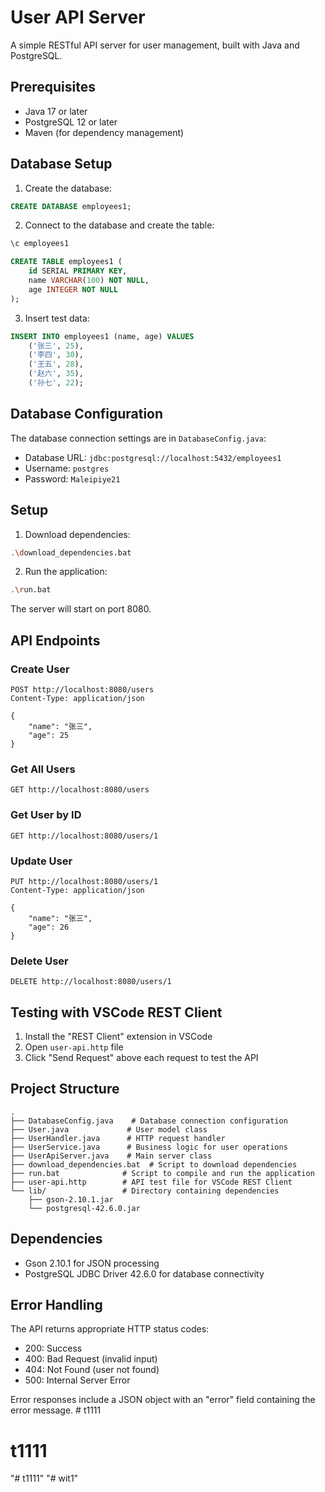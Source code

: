 # User API Server

A simple RESTful API server for user management, built with Java and PostgreSQL.

## Prerequisites

- Java 17 or later
- PostgreSQL 12 or later
- Maven (for dependency management)

## Database Setup

1. Create the database:
```sql
CREATE DATABASE employees1;
```

2. Connect to the database and create the table:
```sql
\c employees1

CREATE TABLE employees1 (
    id SERIAL PRIMARY KEY,
    name VARCHAR(100) NOT NULL,
    age INTEGER NOT NULL
);
```

3. Insert test data:
```sql
INSERT INTO employees1 (name, age) VALUES 
    ('张三', 25),
    ('李四', 30),
    ('王五', 28),
    ('赵六', 35),
    ('孙七', 22);
```

## Database Configuration

The database connection settings are in `DatabaseConfig.java`:
- Database URL: `jdbc:postgresql://localhost:5432/employees1`
- Username: `postgres`
- Password: `Maleipiye21`

## Setup

1. Download dependencies:
```bash
.\download_dependencies.bat
```

2. Run the application:
```bash
.\run.bat
```

The server will start on port 8080.

## API Endpoints

### Create User
```http
POST http://localhost:8080/users
Content-Type: application/json

{
    "name": "张三",
    "age": 25
}
```

### Get All Users
```http
GET http://localhost:8080/users
```

### Get User by ID
```http
GET http://localhost:8080/users/1
```

### Update User
```http
PUT http://localhost:8080/users/1
Content-Type: application/json

{
    "name": "张三",
    "age": 26
}
```

### Delete User
```http
DELETE http://localhost:8080/users/1
```

## Testing with VSCode REST Client

1. Install the "REST Client" extension in VSCode
2. Open `user-api.http` file
3. Click "Send Request" above each request to test the API

## Project Structure

```
.
├── DatabaseConfig.java    # Database connection configuration
├── User.java             # User model class
├── UserHandler.java      # HTTP request handler
├── UserService.java      # Business logic for user operations
├── UserApiServer.java    # Main server class
├── download_dependencies.bat  # Script to download dependencies
├── run.bat              # Script to compile and run the application
├── user-api.http        # API test file for VSCode REST Client
└── lib/                 # Directory containing dependencies
    ├── gson-2.10.1.jar
    └── postgresql-42.6.0.jar
```

## Dependencies

- Gson 2.10.1 for JSON processing
- PostgreSQL JDBC Driver 42.6.0 for database connectivity

## Error Handling

The API returns appropriate HTTP status codes:
- 200: Success
- 400: Bad Request (invalid input)
- 404: Not Found (user not found)
- 500: Internal Server Error

Error responses include a JSON object with an "error" field containing the error message. # t1111
# t1111
"# t1111" 
"# wit1" 
